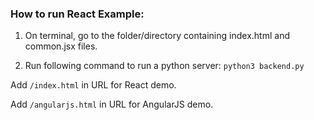 ### How to run React Example:

1. On terminal, go to the folder/directory containing index.html and common.jsx files.

2. Run following command to run a python server:
   `python3 backend.py`


Add `/index.html` in URL for React demo.

Add `/angularjs.html` in URL for AngularJS demo.

